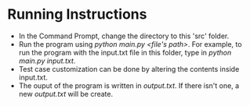 # Running Instructions

- In the Command Prompt, change the directory to this 'src' folder.
- Run the program using *python main.py <file's path>*. For example, to run the program with the input.txt file in this folder, type in *python main.py input.txt*.
- Test case customization can be done by altering the contents inside input.txt.
- The ouput of the program is written in *output.txt*. If there isn't one, a new *output.txt* will be create.